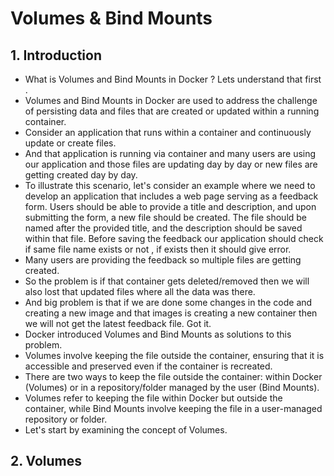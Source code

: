 # Volumes & Bind Mounts

## 1. Introduction
  - What is Volumes and Bind Mounts in Docker ? Lets understand that first .
  - Volumes and Bind Mounts in Docker are used to address the challenge of persisting data and files that are created or updated within a running  container.
  - Consider an application that runs within a container and continuously update or create files.
  - And that application is running via container and many users are using our application and those files are updating day by day or new files
	  are getting created day by day.
  - To illustrate this scenario, let's consider an example where we need to develop an application that includes a web page serving as a 
	  feedback   form. Users should be able to provide a title and description, and upon submitting the form, a new file should be created. The file should be named after the provided title, and the description should be saved within that file. Before saving the feedback our application should check if same file name exists or not , if exists then it should give error.	
  - Many users are providing the feedback so multiple files are getting created.	
  - So the problem is if that container gets deleted/removed then we will also lost that updated files where all the data was there.
  - And big problem is that if we are done some changes in the code and creating a new image and that images is creating a new container
    then we will not get the latest feedback file. Got it.
  - Docker introduced Volumes and Bind Mounts as solutions to this problem.
  - Volumes involve keeping the file outside the container, ensuring that it is accessible and preserved even if the container is recreated.
  - There are two ways to keep the file outside the container: within Docker (Volumes) or in a repository/folder managed by the user (Bind Mounts). 
  - Volumes refer to keeping the file within Docker but outside the container, while Bind Mounts involve keeping the file in a user-managed repository or folder.
  - Let's start by examining the concept of Volumes.
	
## 2. Volumes

		
   
